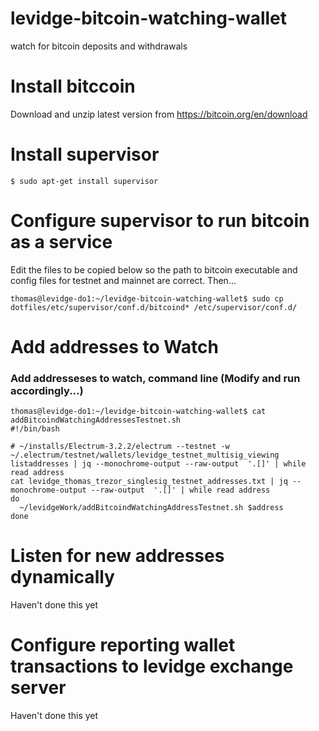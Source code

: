 # levidge-bitcoin-watching-wallet
watch for bitcoin deposits and withdrawals

# Install bitccoin

Download and unzip latest version from https://bitcoin.org/en/download

# Install supervisor

	$ sudo apt-get install supervisor
	
# Configure supervisor to run bitcoin as a service

Edit the files to be copied below so the path to bitcoin executable and config files for testnet and mainnet are correct. Then...


	thomas@levidge-do1:~/levidge-bitcoin-watching-wallet$ sudo cp dotfiles/etc/supervisor/conf.d/bitcoind* /etc/supervisor/conf.d/

# Add addresses to Watch

### Add addresseses to watch, command line (Modify and run accordingly...)
	thomas@levidge-do1:~/levidge-bitcoin-watching-wallet$ cat addBitcoindWatchingAddressesTestnet.sh 
	#!/bin/bash
	
	# ~/installs/Electrum-3.2.2/electrum --testnet -w ~/.electrum/testnet/wallets/levidge_testnet_multisig_viewing 	listaddresses | jq --monochrome-output --raw-output  '.[]' | while read address
	cat levidge_thomas_trezor_singlesig_testnet_addresses.txt | jq --monochrome-output --raw-output  '.[]' | while read address
	do
	  ~/levidgeWork/addBitcoindWatchingAddressTestnet.sh $address  
	done

# Listen for new addresses dynamically

Haven't done this yet

# Configure reporting wallet transactions to levidge exchange server

Haven't done this yet
